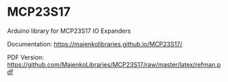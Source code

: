 MCP23S17
========

Arduino library for MCP23S17 IO Expanders

Documentation: https://majenkolibraries.github.io/MCP23S17/

PDF Version: https://github.com/MajenkoLibraries/MCP23S17/raw/master/latex/refman.pdf
